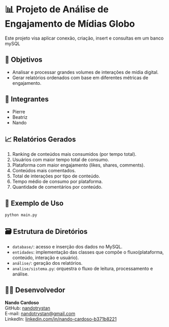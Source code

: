 # 📊 Projeto de Análise de Engajamento de Mídias Globo

Este projeto visa aplicar conexão, criação, insert e consultas em um banco mySQL

## 🧠 Objetivos
- Analisar e processar grandes volumes de interações de mídia digital.
- Gerar relatórios ordenados com base em diferentes métricas de engajamento.

## 👥 Integrantes
- Pierre
- Beatriz  
- Nando  

## 📈 Relatórios Gerados
1. Ranking de conteúdos mais consumidos (por tempo total).
2. Usuários com maior tempo total de consumo.
3. Plataforma com maior engajamento (likes, shares, comments).
4. Conteúdos mais comentados.
5. Total de interações por tipo de conteúdo.
6. Tempo médio de consumo por plataforma.
7. Quantidade de comentários por conteúdo.

## 🧪 Exemplo de Uso

```bash
python main.py
```

## 🗃️ Estrutura de Diretórios
- `database/`: acesso e inserção dos dados no MySQL.
- `entidades`: implementação das classes que compõe o fluxo(plataforma, conteúdo, interação e usuário).
- `análise/`: geração dos relatórios.
- `analise/sistema.py`: orquestra o fluxo de leitura, processamento e análise.

## 👨‍💻 Desenvolvedor

**Nando Cardoso**  
GitHub: [nandotrystan](https://github.com/nandotrystan)  
E-mail: nandotrystan@gmail.com  
LinkedIn: [linkedin.com/in/nando-cardoso-b371b8221](https://www.linkedin.com/in/nando-cardoso-b371b8221/)